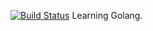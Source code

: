 [![Build Status](https://travis-ci.org/backstage/backstage.png?branch=master)](https://travis-ci.org/backstage/backstage)
Learning Golang.
